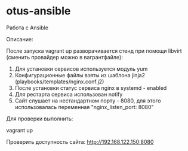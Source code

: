 # otus-ansible
Работа с Ansible

Описание:

После запуска vagrant up разворачивается стенд при помощи libvirt (сменить провайдер можно в вагрантфайле):

1. Для установки сервисов используется модуль yum
2. Конфигурационные файлы взяты из шаблона jinja2 (playbooks/templates/nginx.conf.j2)
3. После установки статус сервиса nginx в systemd - enabled
4. Для рестарта сервиса использован notify
5. Сайт слушает на нестандартном порту - 8080, для этого использовалась переменная "nginx_listen_port: 8080"

Для проверки выполнить:

vagrant up

Проверить доступность сайта:
http://192.168.122.150:8080

